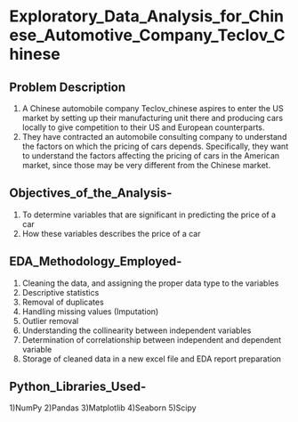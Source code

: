 # Exploratory_Data_Analysis_for_Chinese_Automotive_Company_Teclov_Chinese

## Problem Description

1) A Chinese automobile company Teclov_chinese aspires to enter the US market by setting up their manufacturing unit there and producing cars locally to give competition to their US and European counterparts. 
2) They have contracted an automobile consulting company to understand the factors on which the pricing of cars depends. Specifically, they want to understand the factors affecting the pricing of cars in the American market, since those may be very different from the Chinese market. 

## Objectives_of_the_Analysis-

1) To determine variables that are significant in predicting the price of a car
2) How these variables describes the price of a car

## EDA_Methodology_Employed- 

1) Cleaning the data, and assigning the proper data type to the variables
2) Descriptive statistics
3) Removal of duplicates
4) Handling missing values (Imputation)
5) Outlier removal 
6) Understanding the collinearity between independent variables
7) Determination of correlationship between independent and dependent variable
8) Storage of cleaned data in a new excel file and EDA report preparation

## Python_Libraries_Used-

1)NumPy
2)Pandas
3)Matplotlib
4)Seaborn
5)Scipy
